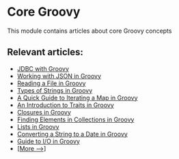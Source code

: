# Core Groovy

This module contains articles about core Groovy concepts

## Relevant articles:

- [JDBC with Groovy](https://www.baeldung.com/jdbc-groovy)
- [Working with JSON in Groovy](https://www.baeldung.com/groovy-json)
- [Reading a File in Groovy](https://www.baeldung.com/groovy-file-read)
- [Types of Strings in Groovy](https://www.baeldung.com/groovy-strings)
- [A Quick Guide to Iterating a Map in Groovy](https://www.baeldung.com/groovy-map-iterating)
- [An Introduction to Traits in Groovy](https://www.baeldung.com/groovy-traits)
- [Closures in Groovy](https://www.baeldung.com/groovy-closures)
- [Finding Elements in Collections in Groovy](https://www.baeldung.com/groovy-collections-find-elements)
- [Lists in Groovy](https://www.baeldung.com/groovy-lists)
- [Converting a String to a Date in Groovy](https://www.baeldung.com/groovy-string-to-date)
- [Guide to I/O in Groovy](https://www.baeldung.com/groovy-io)
- [[More -->]](/core-groovy-2)